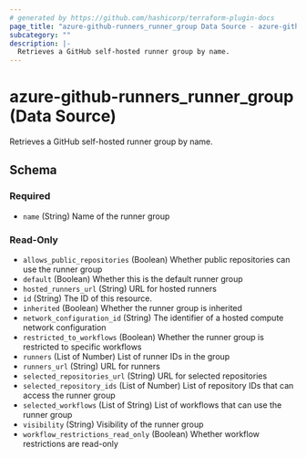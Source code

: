 ```yaml
---
# generated by https://github.com/hashicorp/terraform-plugin-docs
page_title: "azure-github-runners_runner_group Data Source - azure-github-runners"
subcategory: ""
description: |-
  Retrieves a GitHub self-hosted runner group by name.
---
```


# azure-github-runners_runner_group (Data Source)

Retrieves a GitHub self-hosted runner group by name.



<!-- schema generated by tfplugindocs -->
## Schema

### Required

- `name` (String) Name of the runner group

### Read-Only

- `allows_public_repositories` (Boolean) Whether public repositories can use the runner group
- `default` (Boolean) Whether this is the default runner group
- `hosted_runners_url` (String) URL for hosted runners
- `id` (String) The ID of this resource.
- `inherited` (Boolean) Whether the runner group is inherited
- `network_configuration_id` (String) The identifier of a hosted compute network configuration
- `restricted_to_workflows` (Boolean) Whether the runner group is restricted to specific workflows
- `runners` (List of Number) List of runner IDs in the group
- `runners_url` (String) URL for runners
- `selected_repositories_url` (String) URL for selected repositories
- `selected_repository_ids` (List of Number) List of repository IDs that can access the runner group
- `selected_workflows` (List of String) List of workflows that can use the runner group
- `visibility` (String) Visibility of the runner group
- `workflow_restrictions_read_only` (Boolean) Whether workflow restrictions are read-only
